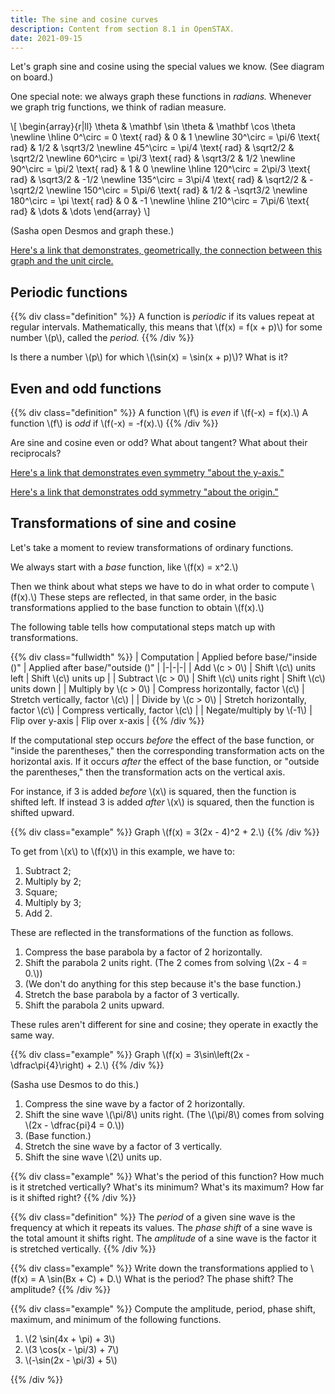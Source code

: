```yaml
---
title: The sine and cosine curves
description: Content from section 8.1 in OpenSTAX.
date: 2021-09-15
---
```


Let's graph sine and cosine using the special values we know. (See diagram on board.)

One special note: we always graph these functions in *radians.* Whenever we graph trig functions, we think of radian measure.

\\[
\begin{array}{r|ll}
\theta & \mathbf \sin \theta & \mathbf \cos \theta \newline
\hline
0^\circ = 0 \text{ rad} & 0 & 1 \newline
30^\circ = \pi/6 \text{ rad} & 1/2 & \sqrt3/2 \newline
45^\circ = \pi/4 \text{ rad} & \sqrt2/2 & \sqrt2/2 \newline
60^\circ = \pi/3 \text{ rad} & \sqrt3/2 & 1/2 \newline
90^\circ = \pi/2 \text{ rad} & 1 & 0 \newline
\hline
120^\circ = 2\pi/3 \text{ rad} & \sqrt3/2 & -1/2 \newline
135^\circ = 3\pi/4 \text{ rad} & \sqrt2/2 & -\sqrt2/2 \newline
150^\circ = 5\pi/6 \text{ rad} & 1/2 & -\sqrt3/2 \newline
180^\circ = \pi \text{ rad} & 0 & -1 \newline
\hline
210^\circ = 7\pi/6 \text{ rad} & \dots & \dots
\end{array}
\\]

(Sasha open Desmos and graph these.)

[Here's a link that demonstrates, geometrically, the connection between this graph and the unit circle.](https://www.desmos.com/calculator/6yuhmbdlbo)

## Periodic functions
{{% div class="definition" %}}
A function is *periodic* if its values repeat at regular intervals. Mathematically, this means that \\(f(x) = f(x + p)\\) for some number \\(p\\), called the *period.*
{{% /div %}}

Is there a number \\(p\\) for which \\(\sin(x) = \sin(x + p)\\)? What is it?

## Even and odd functions

{{% div class="definition" %}}
A function \\(f\\) is *even* if \\(f(-x) = f(x).\\) A function \\(f\\) is *odd* if \\(f(-x) = -f(x).\\)
{{% /div %}}

Are sine and cosine even or odd? What about tangent? What about their reciprocals?


[Here's a link that demonstrates even symmetry "about the y-axis."](https://www.desmos.com/calculator/kbdctpadi4)

[Here's a link that demonstrates odd symmetry "about the origin."](https://www.desmos.com/calculator/wergo8mexm)

## Transformations of sine and cosine

Let's take a moment to review transformations of ordinary functions.

We always start with a *base* function, like \\(f(x) = x^2.\\)

Then we think about what steps we have to do in what order to compute \\(f(x).\\) These steps are reflected, in that same order, in the basic transformations applied to the base function to obtain \\(f(x).\\)

The following table tells how computational steps match up with transformations.

{{% div class="fullwidth" %}}
| Computation | Applied before base/"inside ()" | Applied after base/"outside ()" |
|-|-|-|
| Add \\(c > 0\\) | Shift \\(c\\) units left | Shift \\(c\\) units up |
| Subtract \\(c > 0\\) | Shift \\(c\\) units right | Shift \\(c\\) units down |
| Multiply by \\(c > 0\\) | Compress horizontally, factor \\(c\\) | Stretch vertically, factor \\(c\\) |
| Divide by \\(c > 0\\) | Stretch horizontally, factor \\(c\\) | Compress vertically, factor \\(c\\) |
| Negate/multiply by \\(-1\\) | Flip over y-axis | Flip over x-axis |
{{% /div %}}

If the computational step occurs *before* the effect of the base function, or "inside the parentheses," then the corresponding transformation acts on the horizontal axis. If it occurs *after* the effect of the base function, or "outside the parentheses," then the transformation acts on the vertical axis.

For instance, if 3 is added *before* \\(x\\) is squared, then the function is shifted left. If instead 3 is added *after* \\(x\\) is squared, then the function is shifted upward.

{{% div class="example" %}}
Graph \\(f(x) = 3(2x - 4)^2 + 2.\\)
{{% /div %}}

To get from \\(x\\) to \\(f(x)\\) in this example, we have to:
1. Subtract 2;
2. Multiply by 2;
3. Square;
4. Multiply by 3;
5. Add 2.

These are reflected in the transformations of the function as follows.

1. Compress the base parabola by a factor of 2 horizontally.
2. Shift the parabola 2 units right. (The 2 comes from solving \\(2x - 4 = 0.\\))
3. (We don't do anything for this step because it's the base function.)
4. Stretch the base parabola by a factor of 3 vertically.
5. Shift the parabola 2 units upward.

These rules aren't different for sine and cosine; they operate in exactly the same way.

{{% div class="example" %}}
Graph \\(f(x) = 3\sin\left(2x - \dfrac\pi{4}\right) + 2.\\)
{{% /div %}}

(Sasha use Desmos to do this.)

1. Compress the sine wave by a factor of 2 horizontally.
2. Shift the sine wave \\(\pi/8\\) units right. (The \\(\pi/8\\) comes from solving \\(2x - \dfrac{pi}4 = 0.\\))
3. (Base function.)
4. Stretch the sine wave by a factor of 3 vertically.
5. Shift the sine wave \\(2\\) units up.

{{% div class="example" %}}
What's the period of this function? How much is it stretched vertically? What's its minimum? What's its maximum? How far is it shifted right?
{{% /div %}}

{{% div class="definition" %}}
The *period* of a given sine wave is the frequency at which it repeats its values. The *phase shift* of a sine wave is the total amount it shifts right. The *amplitude* of a sine wave is the factor it is stretched vertically.
{{% /div %}}

{{% div class="example" %}}
Write down the transformations applied to \\(f(x) = A \sin(Bx + C) + D.\\) What is the period? The phase shift? The amplitude?
{{% /div %}}

{{% div class="example" %}}
Compute the amplitude, period, phase shift, maximum, and minimum of the following functions.

1. \\(2 \sin(4x + \pi) + 3\\)
2. \\(3 \cos(x - \pi/3) + 7\\)
3. \\(-\sin(2x - \pi/3) + 5\\)

{{% /div %}}
